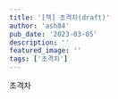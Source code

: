 ```yaml
---
title: '[책] 초격차(draft)'
author: 'ash84'
pub_date: '2023-03-05'
description: ''
featured_image: ''
tags: ['초격차']
---
```


초격차
